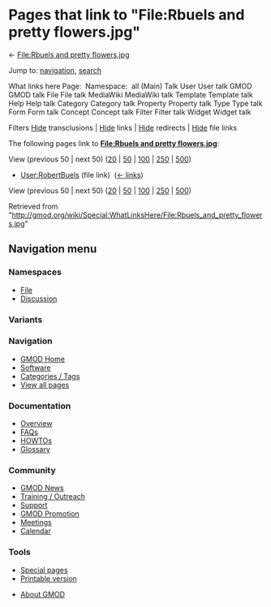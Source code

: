 <div id="mw-page-base" class="noprint">

</div>

<div id="mw-head-base" class="noprint">

</div>

<div id="content" class="mw-body" role="main">

<span id="top"></span>

<div id="mw-js-message" style="display:none;">

</div>



# <span dir="auto">Pages that link to "File:Rbuels and pretty flowers.jpg"</span>

<div id="bodyContent">

<div id="contentSub">

← [File:Rbuels and pretty
flowers.jpg](/wiki/File:Rbuels_and_pretty_flowers.jpg "File:Rbuels and pretty flowers.jpg")

</div>

<div id="jump-to-nav" class="mw-jump">

Jump to: [navigation](#mw-navigation), [search](#p-search)

</div>

<div id="mw-content-text">

What links here Page:  Namespace:  all (Main) Talk User User talk GMOD
GMOD talk File File talk MediaWiki MediaWiki talk Template Template talk
Help Help talk Category Category talk Property Property talk Type Type
talk Form Form talk Concept Concept talk Filter Filter talk Widget
Widget talk

Filters
[Hide](/mediawiki/index.php?title=Special:WhatLinksHere/File:Rbuels_and_pretty_flowers.jpg&hidetrans=1 "Special:WhatLinksHere/File:Rbuels and pretty flowers.jpg")
transclusions \|
[Hide](/mediawiki/index.php?title=Special:WhatLinksHere/File:Rbuels_and_pretty_flowers.jpg&hidelinks=1 "Special:WhatLinksHere/File:Rbuels and pretty flowers.jpg")
links \|
[Hide](/mediawiki/index.php?title=Special:WhatLinksHere/File:Rbuels_and_pretty_flowers.jpg&hideredirs=1 "Special:WhatLinksHere/File:Rbuels and pretty flowers.jpg")
redirects \|
[Hide](/mediawiki/index.php?title=Special:WhatLinksHere/File:Rbuels_and_pretty_flowers.jpg&hideimages=1 "Special:WhatLinksHere/File:Rbuels and pretty flowers.jpg")
file links

The following pages link to **[File:Rbuels and pretty
flowers.jpg](/wiki/File:Rbuels_and_pretty_flowers.jpg "File:Rbuels and pretty flowers.jpg")**:

View (previous 50 \| next 50)
([20](/mediawiki/index.php?title=Special:WhatLinksHere/File:Rbuels_and_pretty_flowers.jpg&limit=20 "Special:WhatLinksHere/File:Rbuels and pretty flowers.jpg")
\|
[50](/mediawiki/index.php?title=Special:WhatLinksHere/File:Rbuels_and_pretty_flowers.jpg&limit=50 "Special:WhatLinksHere/File:Rbuels and pretty flowers.jpg")
\|
[100](/mediawiki/index.php?title=Special:WhatLinksHere/File:Rbuels_and_pretty_flowers.jpg&limit=100 "Special:WhatLinksHere/File:Rbuels and pretty flowers.jpg")
\|
[250](/mediawiki/index.php?title=Special:WhatLinksHere/File:Rbuels_and_pretty_flowers.jpg&limit=250 "Special:WhatLinksHere/File:Rbuels and pretty flowers.jpg")
\|
[500](/mediawiki/index.php?title=Special:WhatLinksHere/File:Rbuels_and_pretty_flowers.jpg&limit=500 "Special:WhatLinksHere/File:Rbuels and pretty flowers.jpg"))

- [User:RobertBuels](/wiki/User:RobertBuels "User:RobertBuels") (file
  link) ‎ <span class="mw-whatlinkshere-tools">([←
  links](/mediawiki/index.php?title=Special:WhatLinksHere&target=User%3ARobertBuels "Special:WhatLinksHere"))</span>

View (previous 50 \| next 50)
([20](/mediawiki/index.php?title=Special:WhatLinksHere/File:Rbuels_and_pretty_flowers.jpg&limit=20 "Special:WhatLinksHere/File:Rbuels and pretty flowers.jpg")
\|
[50](/mediawiki/index.php?title=Special:WhatLinksHere/File:Rbuels_and_pretty_flowers.jpg&limit=50 "Special:WhatLinksHere/File:Rbuels and pretty flowers.jpg")
\|
[100](/mediawiki/index.php?title=Special:WhatLinksHere/File:Rbuels_and_pretty_flowers.jpg&limit=100 "Special:WhatLinksHere/File:Rbuels and pretty flowers.jpg")
\|
[250](/mediawiki/index.php?title=Special:WhatLinksHere/File:Rbuels_and_pretty_flowers.jpg&limit=250 "Special:WhatLinksHere/File:Rbuels and pretty flowers.jpg")
\|
[500](/mediawiki/index.php?title=Special:WhatLinksHere/File:Rbuels_and_pretty_flowers.jpg&limit=500 "Special:WhatLinksHere/File:Rbuels and pretty flowers.jpg"))

</div>

<div class="printfooter">

Retrieved from
"<http://gmod.org/wiki/Special:WhatLinksHere/File:Rbuels_and_pretty_flowers.jpg>"

</div>

<div id="catlinks" class="catlinks catlinks-allhidden">

</div>

<div class="visualClear">

</div>

</div>

</div>

<div id="mw-navigation">

## Navigation menu

<div id="mw-head">



<div id="left-navigation">

<div id="p-namespaces" class="vectorTabs" role="navigation"
aria-labelledby="p-namespaces-label">

### Namespaces

- <span id="ca-nstab-image"><a href="/wiki/File:Rbuels_and_pretty_flowers.jpg" accesskey="c"
  title="View the file page [c]">File</a></span>
- <span id="ca-talk"><a
  href="/mediawiki/index.php?title=File_talk:Rbuels_and_pretty_flowers.jpg&amp;action=edit&amp;redlink=1"
  accesskey="t"
  title="Discussion about the content page [t]">Discussion</a></span>

</div>

<div id="p-variants" class="vectorMenu emptyPortlet" role="navigation"
aria-labelledby="p-variants-label">

### 

### Variants[](#)

<div class="menu">

</div>

</div>

</div>





</div>

</div>

</div>

<div id="mw-panel">

<div id="p-logo" role="banner">

<a href="/wiki/Main_Page"
style="background-image: url(http://gmod.org/images/GMOD-cogs.png);"
title="Visit the main page"></a>

</div>

<div id="p-Navigation" class="portal" role="navigation"
aria-labelledby="p-Navigation-label">

### Navigation

<div class="body">

- <span id="n-GMOD-Home">[GMOD Home](/wiki/Main_Page)</span>
- <span id="n-Software">[Software](/wiki/GMOD_Components)</span>
- <span id="n-Categories-.2F-Tags">[Categories /
  Tags](/wiki/Categories)</span>
- <span id="n-View-all-pages">[View all
  pages](/wiki/Special:AllPages)</span>

</div>

</div>

<div id="p-Documentation" class="portal" role="navigation"
aria-labelledby="p-Documentation-label">

### Documentation

<div class="body">

- <span id="n-Overview">[Overview](/wiki/Overview)</span>
- <span id="n-FAQs">[FAQs](/wiki/Category:FAQ)</span>
- <span id="n-HOWTOs">[HOWTOs](/wiki/Category:HOWTO)</span>
- <span id="n-Glossary">[Glossary](/wiki/Glossary)</span>

</div>

</div>

<div id="p-Community" class="portal" role="navigation"
aria-labelledby="p-Community-label">

### Community

<div class="body">

- <span id="n-GMOD-News">[GMOD News](/wiki/GMOD_News)</span>
- <span id="n-Training-.2F-Outreach">[Training /
  Outreach](/wiki/Training_and_Outreach)</span>
- <span id="n-Support">[Support](/wiki/Support)</span>
- <span id="n-GMOD-Promotion">[GMOD
  Promotion](/wiki/GMOD_Promotion)</span>
- <span id="n-Meetings">[Meetings](/wiki/Meetings)</span>
- <span id="n-Calendar">[Calendar](/wiki/Calendar)</span>

</div>

</div>

<div id="p-tb" class="portal" role="navigation"
aria-labelledby="p-tb-label">

### Tools

<div class="body">

- <span id="t-specialpages"><a href="/wiki/Special:SpecialPages" accesskey="q"
  title="A list of all special pages [q]">Special pages</a></span>
- <span id="t-print"><a
  href="/mediawiki/index.php?title=Special:WhatLinksHere/File:Rbuels_and_pretty_flowers.jpg&amp;printable=yes"
  rel="alternate" accesskey="p"
  title="Printable version of this page [p]">Printable version</a></span>

</div>

</div>

</div>

</div>

<div id="footer" role="contentinfo">

- <span id="footer-places-about">[About
  GMOD](/wiki/GMOD:About "GMOD:About")</span>

<!-- -->






</div>
